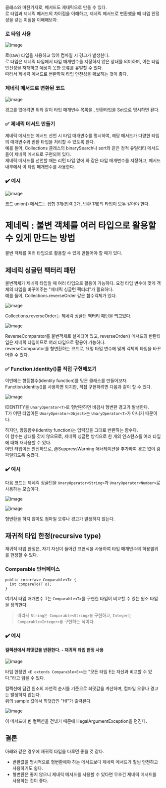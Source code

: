 클래스와 마찬가지로, 메서드도 제네릭으로 만들 수 있다.  
로 타입과 제네릭 메서드의 차이점을 이해하고, 제네릭 메서드로 변환했을 때 타입 안정성을 갖는 이점을 이해해보자.

### 로 타입 사용

![image](https://github.com/user-attachments/assets/873b9d84-464e-4621-9f09-0d5197b4e2d0)

  
로(raw) 타입을 사용하고 있어 컴파일 시 경고가 발생한다.  
로 타입은 제네릭 타입에서 타입 매개변수를 지정하지 않은 상태를 의미하며, 이는 타입 안전성을 저해하고 예상치 못한 오류를 유발할 수 있다.  
따라서 제네릭 메서드로 변환하여 타입 안전성을 확보하는 것이 좋다.  
  

### 제네릭 메서드로 변환된 코드

![image](https://github.com/user-attachments/assets/94ea58b1-af51-4762-a6d4-d0f861880631)

  
경고를 없애려면 위와 같이 타입 매개변수 목록을 , 반환타입을 Set으로 명시하면 된다.  
  

### ✅ 제네릭 메서드 만들기

제네릭 메서드는 메서드 선언 시 타입 매개변수를 명시하여, 해당 메서드가 다양한 타입의 매개변수와 반환 타입을 처리할 수 있도록 한다.  
예를 들어, Collections 클래스의 binarySearch나 sort와 같은 정적 유틸리티 메서드들이 제네릭 메서드로 구현되어 있다.  
제네릭 메서드를 선언할 때는 리턴 타입 앞에 와 같은 타입 매개변수를 지정하고, 메서드 내부에서 이 타입 매개변수를 사용한다.  
  

### ✔️ 예시

![image](https://github.com/user-attachments/assets/6ee9c7d2-f401-488b-927e-19314edf835b)

  
코드 union() 메서드는 집합 3개(입력 2개, 반환 1개)의 타입이 모두 같아야 한다.

# 제네릭 : 불변 객체를 여러 타입으로 활용할 수 있게 만드는 방법

불변 객체를 여러 타입으로 활용할 수 있게 만들어야 할 때가 있다.

## 제네릭 싱글턴 팩터리 패턴

불변객체가 제네릭 타입일 때 여러 타입으로 활용이 가능하다. 요청 타입 변수에 맞게 객체의 타입을 바꾸어주는 "제네릭 싱글턴 팩터리"가 필요하다.  
예를 들어, Collections.reverseOrder 같은 함수객체가 있다.

![image](https://github.com/user-attachments/assets/f47d66f3-8812-498f-8a39-19aa1cda3737)

  
  
  

Collections.reverseOrder는 제네릭 싱글턴 팩터리 패턴을 띄고있다.

![image](https://github.com/user-attachments/assets/f67b2b5e-4062-44b8-b5a1-a58f3479ff2e)

  
ReverseComparator를 불변객체로 설계되어 있고, reverseOrder() 메서드의 반환타입은 제네릭 타입이므로 여러 타입으로 활용이 가능하다.  
reverseComparator를 형변환하는 코드로, 요청 타입 변수에 맞게 객체의 타입을 바꾸어줄 수 있다.  
  

### ✅ Function.identity()를 직접 구현해보기

이번에는 항등함수(identity function)를 담은 클래스를 만들어보자.  
Function.identity()를 사용하면 되지만, 직접 구현하려면 다음과 같이 할 수 있다.

![image](https://github.com/user-attachments/assets/f9eefbeb-8b9f-4fc1-9e89-070e15adc151)

IDENTITY을 `UnaryOperator<T>`로 형변환하면 비검사 형변환 경고가 발생한다.  
T가 어떤 타입이든 `UnaryOperator<Object>`는 `UnaryOperator<T>`가 아니기 때문이다.  
  

하지만, 항등함수(identity function)는 입력값을 그대로 반환하는 함수다.  
이 함수는 상태를 갖지 않으므로, 제네릭 싱글턴 방식으로 한 개의 인스턴스를 여러 타입에 대해 재사용할 수 있다.  
어떤 타입이든 안전하므로, @SuppressWarning 애너테이션을 추가하여 경고 없이 컴파일되도록 숨겼다.  
  

### ✔️ 예시

다음 코드는 제네릭 싱글턴을 `UnaryOperator<String>`과 `UnaryOperator<Number>`로 사용하는 모습이다.

![image](https://github.com/user-attachments/assets/622401ab-7630-4c60-ad33-f580bf500b68)

  
  

![image](https://github.com/user-attachments/assets/1dac7541-b7e2-45ea-8d6e-5dda180404a9)

  
형변환을 하지 않아도 컴파일 오류나 경고가 발생하지 않는다.  
  

## 재귀적 타입 한정(recursive type)

재귀적 타입 한정은, 자기 자신이 들어간 표현식을 사용하여 타입 매개변수의 허용범위를 한정할 수 있다.  
  

### Comparable 인터페이스

```
public interfave Comparable<T> {
  int compareTo(T o);
}
```

여기서 타입 매개변수 T는 `Comparable<T>`를 구현한 타입이 비교할 수 있는 원소 타입을 정의한다.

> 따라서 `String은 Comparable<String>을` 구현하고, `Integer는 Comparable<Integer>를` 구현하는 식이다.

  

### ✔️ 예시

#### 컬렉션에서 최댓값을 반환한다. - 재귀적 타입 한정 사용

![image](https://github.com/user-attachments/assets/6227adaa-e828-4a14-8862-92b2a83db4af)

  
타입 한정인 `<E extends Comparable<E>>`는 "모든 타입 E는 자신과 비교할 수 있다."라고 읽을 수 있다.  
  
컬렉션에 담긴 원소의 자연적 순서를 기준으로 최댓값을 계산하며, 컴파일 오류나 경고는 발생하지 않는다.  
위의 sample 값에서 최댓갑인 "HI"가 출력된다.  
  
  

![image](https://github.com/user-attachments/assets/075bfd30-3955-4cc3-b4e4-9282cb87f121)

  
이 메서드에 빈 컬렉션을 건넸기 때문에 IllegalArgumentException을 던진다.

## 결론

아래와 같은 경우에 재귀적 타입을 다루면 좋을 것 같다.

-   반환값을 명시적으로 형변환해야 하는 메서드보다 제네릭 메서드가 훨씬 안전하고 사용하기도 쉽다.
-   형변환은 좋지 않으니 제네릭 메서드를 사용할 수 있다면 무조건 제네릭 메서드를 사용하는 것이 좋다.
